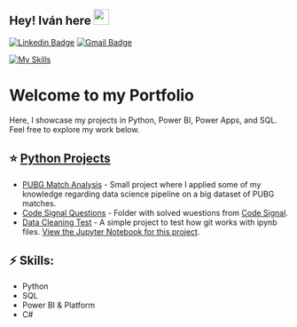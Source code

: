 ## Hey! **Iván** here <img src="https://media.giphy.com/media/hvRJCLFzcasrR4ia7z/giphy.gif" width="28px" height="28px">
[![Linkedin Badge](https://img.shields.io/badge/-itravisany-blue?style=flat-square&logo=Linkedin&logoColor=white&link=https://www.linkedin.com/in/itravisany)](https://www.linkedin.com/in/itravisany) [![Gmail Badge](https://img.shields.io/badge/-itravisany@gmail.com-c14438?style=flat-square&logo=Gmail&logoColor=white&link=mailto:itravisany@gmail.com)](mailto:itravisany@gmail.com)

[![My Skills](https://skillicons.dev/icons?i=vscode,unity,github,obsidian)](https://skillicons.dev)

# Welcome to my Portfolio

Here, I showcase my projects in Python, Power BI, Power Apps, and SQL. Feel free to explore my work below.

## ⭐️ [Python Projects](Python)
- [PUBG Match Analysis](Python/PUBG%20Match%20Analysis/) - Small project where I applied some of my knowledge regarding data science pipeline on a big dataset of PUBG matches.
- [Code Signal Questions](Python/Code%20Signal/) - Folder with solved wuestions from [Code Signal](https://app.codesignal.com).
- [Data Cleaning Test](Python/Test) - A simple project to test how git works with ipynb files. [View the Jupyter Notebook for this project](Python/Test/first.ipynb).

## ⚡ Skills: 
- Python
- SQL
- Power BI & Platform
- C#